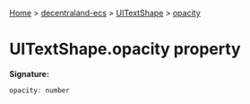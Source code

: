 [Home](./index) &gt; [decentraland-ecs](./decentraland-ecs.md) &gt; [UITextShape](./decentraland-ecs.uitextshape.md) &gt; [opacity](./decentraland-ecs.uitextshape.opacity.md)

# UITextShape.opacity property


**Signature:**
```javascript
opacity: number
```
